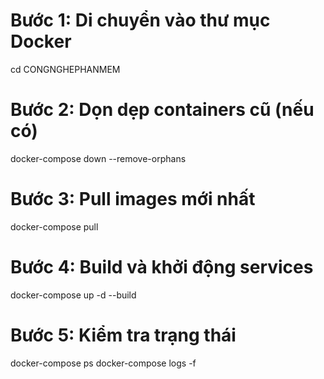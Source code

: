 # Bước 1: Di chuyển vào thư mục Docker
cd CONGNGHEPHANMEM

# Bước 2: Dọn dẹp containers cũ (nếu có)
docker-compose down --remove-orphans

# Bước 3: Pull images mới nhất
docker-compose pull

# Bước 4: Build và khởi động services
docker-compose up -d --build

# Bước 5: Kiểm tra trạng thái
docker-compose ps
docker-compose logs -f
